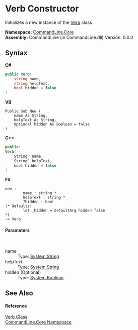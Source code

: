 # Verb Constructor 
 

Initializes a new instance of the <a href="T_CommandLine_Core_Verb">Verb</a> class

**Namespace:**&nbsp;<a href="N_CommandLine_Core">CommandLine.Core</a><br />**Assembly:**&nbsp;CommandLine (in CommandLine.dll) Version: 0.0.0

## Syntax

**C#**<br />
``` C#
public Verb(
	string name,
	string helpText,
	bool hidden = false
)
```

**VB**<br />
``` VB
Public Sub New ( 
	name As String,
	helpText As String,
	Optional hidden As Boolean = false
)
```

**C++**<br />
``` C++
public:
Verb(
	String^ name, 
	String^ helpText, 
	bool hidden = false
)
```

**F#**<br />
``` F#
new : 
        name : string * 
        helpText : string * 
        ?hidden : bool 
(* Defaults:
        let _hidden = defaultArg hidden false
*)
-> Verb
```


#### Parameters
&nbsp;<dl><dt>name</dt><dd>Type: <a href="https://docs.microsoft.com/dotnet/api/system.string" target="_blank">System.String</a><br /></dd><dt>helpText</dt><dd>Type: <a href="https://docs.microsoft.com/dotnet/api/system.string" target="_blank">System.String</a><br /></dd><dt>hidden (Optional)</dt><dd>Type: <a href="https://docs.microsoft.com/dotnet/api/system.boolean" target="_blank">System.Boolean</a><br /></dd></dl>

## See Also


#### Reference
<a href="T_CommandLine_Core_Verb">Verb Class</a><br /><a href="N_CommandLine_Core">CommandLine.Core Namespace</a><br />